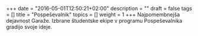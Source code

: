 +++
date = "2016-05-01T12:50:21+02:00"
description = ""
draft = false
tags = []
title = "Pospeševalnik"
topics = []
weight = 1
+++
Najpomembnejša dejavnost Garaže. Izbrane študentske ekipe v programu Pospeševalnika gradijo svoje ideje.

